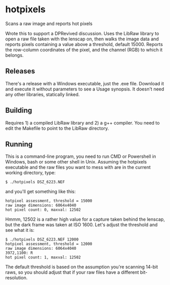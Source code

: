 # hotpixels
Scans a raw image and reports hot pixels

Wrote this to support a DPRevived discussion.  Uses the LibRaw library to open a raw file taken with
the lenscap on, then walks the image data and reports pixels containing a value above a threshold, 
default 15000.  Reports the row-column coordinates of the pixel, and the channel (RGB) to which it 
belongs.

## Releases

There's a release with a Windows executable, just the .exe file.  Download it and execute it
without parameters to see a Usage synopsis.  It doesn't need any other libraries, statically 
linked.

## Building

Requires 1) a compiled LibRaw library and 2) a g++ compiler.  You need to edit the Makefile
to point to the LibRaw directory.

## Running

This is a command-line program, you need to run CMD or Powershell in Windows, bash or some
other shell in Unix.  Assuming the hotpixels executable and the raw files you want to mess
with are in the current working directory, type:
```
$ ./hotpixels DSZ_6223.NEF 
```
and you'll get something like this:

```
hotpixel assessment, threshold = 15000
raw image dimensions: 6064x4040
hot pixel count: 0, maxval: 12502
```
Hmmm, 12502 is a rather high value for a capture taken behind the lenscap, but the dark frame
was taken at ISO 1600. Let's adjust the threshold and see what it is:

```
$ ./hotpixels DSZ_6223.NEF 12000
hotpixel assessment, threshold = 12000
raw image dimensions: 6064x4040
3972,1100: R
hot pixel count: 1, maxval: 12502
```
The default threshold is based on the assumption you're scanning 14-bit raws, so you should adjust that
if your raw files have a different bit-resolution.

